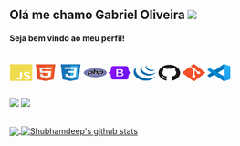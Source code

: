## Olá me chamo Gabriel Oliveira <img src="https://github.com/TheDudeThatCode/TheDudeThatCode/blob/master/Assets/Mario_Hello_Big.gif" width="30px">
<h4>Seja bem vindo ao meu perfil!<h4>

<div style="display: inline_block"><br>
<code><img align="center" alt="Gabriel-Js" height="30" width="40" src="https://raw.githubusercontent.com/devicons/devicon/master/icons/javascript/javascript-plain.svg"></code>
<code><img align="center" alt="Gabriel-HTML" height="30" width="40" src="https://raw.githubusercontent.com/devicons/devicon/master/icons/html5/html5-original.svg"></code>
<code><img align="center" alt="Gabriel-CSS" height="30" width="40" src="https://raw.githubusercontent.com/devicons/devicon/master/icons/css3/css3-original.svg"></code>
<code><img align="center" alt="Gabriel-PHP" height="30" width="40" src="https://raw.githubusercontent.com/devicons/devicon/master/icons/php/php-original.svg"></code>
<code><img align="center" alt="Gabriel-bootstrap" height="30" width="40" src="https://raw.githubusercontent.com/devicons/devicon/master/icons/bootstrap/bootstrap-original.svg"></code>
<code><img align="center" alt="Gabriel-jquery" height="30" width="40" src="https://raw.githubusercontent.com/devicons/devicon/master/icons/jquery/jquery-original.svg"></code>
<code><img align="center" alt="Gabriel-github" height="30" width="40" src="https://raw.githubusercontent.com/devicons/devicon/master/icons/github/github-original.svg"></code>
<code><img align="center" alt="Gabriel-git" height="30" width="40" src="https://raw.githubusercontent.com/devicons/devicon/master/icons/git/git-original.svg"></code>
<code><img align="center" alt="Gabriel-vscode" height="30" width="40" src="https://raw.githubusercontent.com/devicons/devicon/master/icons/vscode/vscode-original.svg"></code>
</div>
  
  ##
   
  <div> 
  <a href="https://instagram.com/gabrielnas._" target="_blank"><img src="https://img.shields.io/badge/-instagram-%23E4405F?style=for-the-badge&logo=instagram&logoColor=white" target="_blank"></a>
  <a href="https://www.linkedin.com/in/gabriel-oliveira-106906219" target="_blank"><img src="https://img.shields.io/badge/-LinkedIn-%230077B5?style=for-the-badge&logo=linkedin&logoColor=white" target="_blank"></a> 
  
</div>

   ##
   
   <a href="https://github.com/Aieff">
  <img align="center" src="https://github-readme-stats.vercel.app/api/top-langs/?username=Aieff&theme=dark&hide_langs_below=1" />
</a>

<a href="https://github.com/Aieff">
 <img align="center" src="https://github-readme-stats.vercel.app/api?username=Aieff&show_icons=true&theme=dark&line_height=27" alt="Shubhamdeep's github stats"/>
</a>

